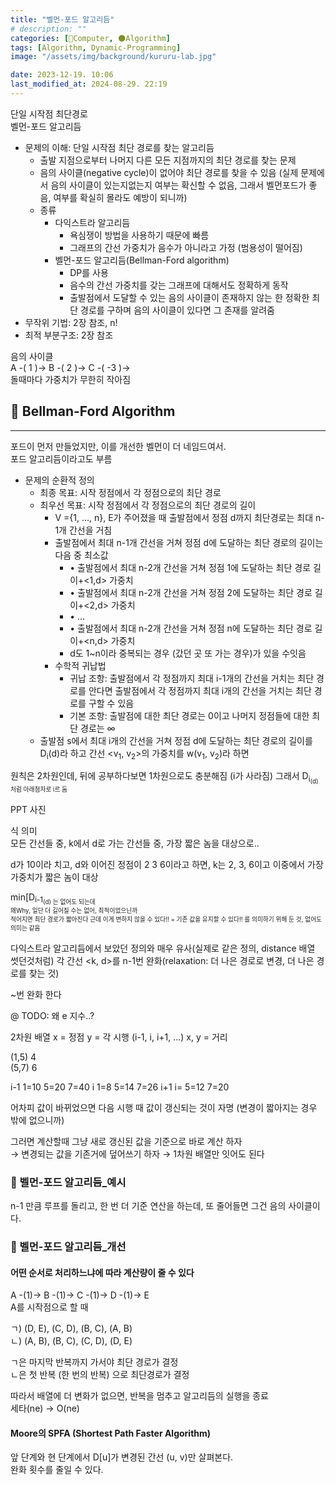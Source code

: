 ```yaml
---
title: "벨먼-포드 알고리듬"
# description: ""
categories: [💫Computer, 🌑Algorithm]
tags: [Algorithm, Dynamic-Programming]
image: "/assets/img/background/kururu-lab.jpg"

date: 2023-12-19. 10:06
last_modified_at: 2024-08-29. 22:19
---
```


단일 시작점 최단경로  
벨먼-포드 알고리듬  

- 문제의 이해: 단일 시작점 최단 경로를 찾는 알고리듬
  - 출발 지점으로부터 나머지 다른 모든 지점까지의 최단 경로를 찾는 문제
  - 음의 사이클(negative cycle)이 없어야 최단 경로를 찾을 수 있음 (실제 문제에서 음의 사이클이 있는지없는지 여부는 확신할 수 없음, 그래서 벨먼포드가 좋음, 여부를 확실히 몰라도 예방이 되니까)
  - 종류
    - 다익스트라 알고리듬
      - 욕심쟁이 방법을 사용하기 때문에 빠름
      - 그래프의 간선 가중치가 음수가 아니라고 가정 (범용성이 떨어짐)
    - 벨먼-포드 알고리듬(Bellman-Ford algorithm)
      - DP를 사용
      - 음수의 간선 가중치를 갖는 그래프에 대해서도 정확하게 동작
      - 출발점에서 도달할 수 있는 음의 사이클이 존재하지 않는 한 정확한 최단 경로를 구하며 음의 사이클이 있다면 그 존재를 알려줌
- 무작위 기법: 2장 참조, n!
- 최적 부분구조: 2장 참조

음의 사이클  
A -( 1 )→ B -( 2 )→ C -( -3 )→  
돌때마다 가중치가 무한히 작아짐  

## 💫 Bellman-Ford Algorithm

---

포드이 먼저 만들었지만, 이를 개선한 벨먼이 더 네임드여서.  
포드 알고리듬이라고도 부름  

- 문제의 순환적 정의
  - 최종 목표: 시작 정점에서 각 정점으로의 최단 경로
  - 최우선 목표: 시작 정점에서 각 정점으로의 최단 경로의 길이
    - V ={1, …, n}, E가 주어졌을 때 출발점에서 정점 d까지 최단경로는 최대 n-1개 간선을 거침
    - 출발점에서 최대 n-1개 간선을 거쳐 정점 d에 도달하는 최단 경로의 길이는 다음 중 최소값
      - • 출발점에서 최대 n-2개 간선을 거쳐 정점 1에 도달하는 최단 경로 길이+<1,d> 가중치
      - • 출발점에서 최대 n-2개 간선을 거쳐 정점 2에 도달하는 최단 경로 길이+<2,d> 가중치
      - • …
      - • 출발점에서 최대 n-2개 간선을 거쳐 정점 n에 도달하는 최단 경로 길이+<n,d> 가중치
      - d도 1~n이라 중복되는 경우 (갔던 곳 또 가는 경우)가 있을 수잇음
    - 수학적 귀납법
      - 귀납 조항: 출발점에서 각 정점까지 최대 i-1개의 간선을 거치는 최단 경로를 안다면 출발점에서 각 정점까지 최대 i개의 간선을 거치는 최단 경로를 구할 수 있음
      - 기본 조항: 출발점에 대한 최단 경로는 0이고 나머지 정점들에 대한 최단 경로는 ∞
  - 출발점 s에서 최대 i개의 간선을 거쳐 정점 d에 도달하는 최단 경로의 길이를 D<sub>i</sub>(d)라 하고 간선 <v<sub>1</sub>, v<sub>2</sub>>의 가중치를 w(v<sub>1</sub>, v<sub>2</sub>)라 하면

원칙은 2차원인데, 뒤에 공부하다보면 1차원으로도 충분해짐 (i가 사라짐) 그래서 D<sub>i<sub>(d) 처럼 아래첨자로 i르 둠  

PPT 사진  

식 의미  
모든 간선들 중, k에서 d로 가는 간선들 중, 가장 짧은 놈을 대상으로..  

d가 10이라 치고, d와 이어진 정점이 2 3 6이라고 하면, k는 2, 3, 6이고 이중에서 가장 가중치가 짧은 놈이 대상  

min[D<sub>i-1<sub>(d) 는 없어도 되는데  
왜Why, 일단 더 길어질 수는 없어, 최적이었으닌까  
적어지면 최단 경로가 짧아진다
근데 이게 변하지 않을 수 있다!! = 기존 값을 유지할 수 있다!! 를 의미하기 위해 둔 것, 없어도 의미는 같음  

다익스트라 알고리듬에서 보았던 정의와 매우 유사(실제로 같은 정의, distance 배열 썻던것처럼)
각 간선 <k, d>를 n-1번 완화(relaxation: 더 나은 경로로 변경, 더 나은 경로를 찾는 것)

~번 완화 한다

@ TODO: 왜 e 지수..?

2차원 배열
x = 정점
y = 각 시행 (i-1, i, i+1, ...)
x, y = 거리

(1,5) 4  
(5,7) 6  

i-1 1=10 5=20 7=40
i 1=8 5=14 7=26
i+1 i= 5=12 7=20

어차피 값이 바뀌었으면 다음 시행 때 값이 갱신되는 것이 자명 (변경이 짧아지는 경우 밖에 없으니까)

그러면 계산할때 그냥 새로 갱신된 값을 기준으로 바로 계산 하자  
→ 변경되는 값을 기존거에 덮어쓰기 하자
→ 1차원 배열만 잇어도 된다

### 🫧 벨먼-포드 알고리듬_예시

n-1 만큼 루프를 돌리고, 한 번 더 기준 연산을 하는데, 또 줄어들면 그건 음의 사이클이다.  

### 🫧 벨먼-포드 알고리듬_개선

#### 어떤 순서로 처리하느냐에 따라 계산량이 줄 수 있다

A -(1)→ B -(1)→ C -(1)→ D -(1)→ E  
A를 시작점으로 할 때  

ㄱ) (D, E), (C, D), (B, C), (A, B)  
ㄴ) (A, B), (B, C), (C, D), (D, E)  

ㄱ은 마지막 반복까지 가서야 최단 경로가 결정  
ㄴ은 첫 반복 (한 번의 반복) 으로 최단경로가 결정  

따라서 배열에 더 변화가 없으면, 반복을 멈추고 알고리듬의 실행을 종료  
세타(ne) → O(ne)  

#### Moore의 SPFA (Shortest Path Faster Algorithm)

앞 단계와 현 단계에서 D[u]가 변경된 간선 (u, v)만 살펴본다.  
완화 횟수를 줄일 수 있다.  
